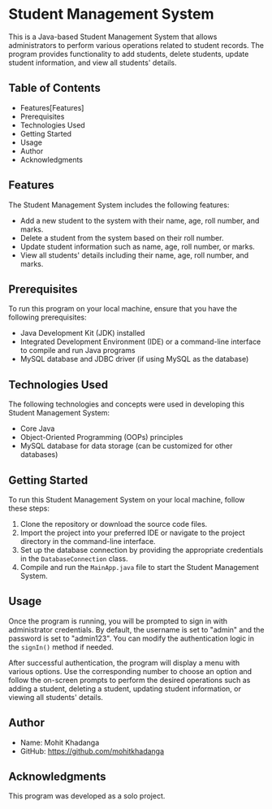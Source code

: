 # Student Management System

This is a Java-based Student Management System that allows administrators to perform various operations related to student records. The program provides functionality to add students, delete students, update student information, and view all students' details.

## Table of Contents
- Features[Features]
- Prerequisites
- Technologies Used
- Getting Started
- Usage
- Author
- Acknowledgments

## Features
The Student Management System includes the following features:

- Add a new student to the system with their name, age, roll number, and marks.
- Delete a student from the system based on their roll number.
- Update student information such as name, age, roll number, or marks.
- View all students' details including their name, age, roll number, and marks.

## Prerequisites
To run this program on your local machine, ensure that you have the following prerequisites:

- Java Development Kit (JDK) installed
- Integrated Development Environment (IDE) or a command-line interface to compile and run Java programs
- MySQL database and JDBC driver (if using MySQL as the database)

## Technologies Used
The following technologies and concepts were used in developing this Student Management System:

- Core Java
- Object-Oriented Programming (OOPs) principles
- MySQL database for data storage (can be customized for other databases)

## Getting Started
To run this Student Management System on your local machine, follow these steps:

1. Clone the repository or download the source code files.
2. Import the project into your preferred IDE or navigate to the project directory in the command-line interface.
3. Set up the database connection by providing the appropriate credentials in the `DatabaseConnection` class.
4. Compile and run the `MainApp.java` file to start the Student Management System.

## Usage
Once the program is running, you will be prompted to sign in with administrator credentials. By default, the username is set to "admin" and the password is set to "admin123". You can modify the authentication logic in the `signIn()` method if needed.

After successful authentication, the program will display a menu with various options. Use the corresponding number to choose an option and follow the on-screen prompts to perform the desired operations such as adding a student, deleting a student, updating student information, or viewing all students' details.

## Author
- Name: Mohit Khadanga
- GitHub: https://github.com/mohitkhadanga

## Acknowledgments
This program was developed as a solo project.
